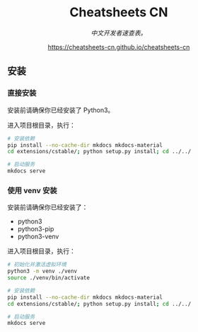 <div align="center">
  <h1>Cheatsheets CN</h1>
  
  <i>中文开发者速查表。</i>
  
  <a href="https://cheatsheets-cn.github.io/cheatsheets-cn">https://cheatsheets-cn.github.io/cheatsheets-cn</a>
</div>

## 安装

### 直接安装

安装前请确保你已经安装了 Python3。

进入项目根目录，执行：

```bash
# 安装依赖
pip install --no-cache-dir mkdocs mkdocs-material
cd extensions/cstable/; python setup.py install; cd ../../

# 启动服务
mkdocs serve
```

### 使用 venv 安装

安装前请确保你已经安装了：

- python3
- python3-pip
- python3-venv

进入项目根目录，执行：

```bash
# 初始化并激活虚拟环境
python3 -m venv ./venv
source ./venv/bin/activate

# 安装依赖
pip install --no-cache-dir mkdocs mkdocs-material
cd extensions/cstable/; python setup.py install; cd ../../

# 启动服务
mkdocs serve
```
